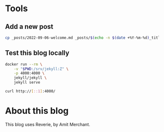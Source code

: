 # Tools

## Add a new post

```bash
cp _posts/2022-09-06-welcome.md _posts/$(echo -n $(date +%Y-%m-%d)_title.md)
```

## Test this blog locally

```bash
docker run --rm \
    -v "$PWD:/srv/jekyll:Z" \
    -p 4000:4000 \
    jekyll/jekyll \
    jekyll serve

curl http://[::1]:4000/
```

# About this blog
This blog uses Reverie, by Amit Merchant.
